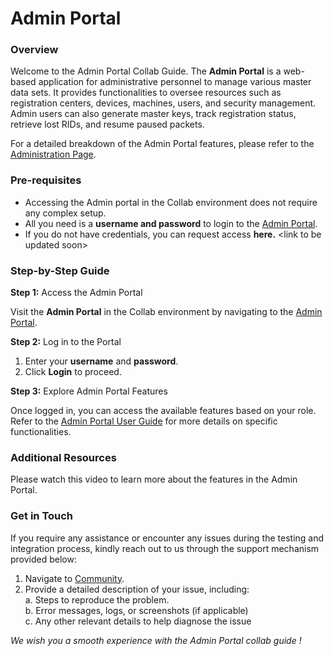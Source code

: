 # Admin Portal

### Overview <a href="#overview" id="overview"></a>

Welcome to the Admin Portal Collab Guide. The **Admin Portal** is a web-based application for administrative personnel to manage various master data sets. It provides functionalities to oversee resources such as registration centers, devices, machines, users, and security management. Admin users can also generate master keys, track registration status, retrieve lost RIDs, and resume paused packets.

For a detailed breakdown of the Admin Portal features, please refer to the [Administration Page](https://docs.mosip.io/1.2.0/modules/administration/admin-portal-user-guide).

### Pre-requisites <a href="#pre-requisites" id="pre-requisites"></a>

* Accessing the Admin portal in the Collab environment does not require any complex setup.
* All you need is a **username and password** to login to the [Admin Portal](https://iam.collab.mosip.net/auth/realms/mosip/protocol/openid-connect/auth?client_id=mosip-admin-client\&redirect_uri=https://api-internal.collab.mosip.net/v1/admin/login-redirect/aHR0cHM6Ly9hZG1pbi5jb2xsYWIubW9zaXAubmV0Lw==\&state=022130ef-ff8f-4ef0-b6da-dc473b82f5b4\&response_type=code\&scope=email).
* If you do not have credentials, you can request access **here.** \<link to be updated soon>

### Step-by-Step Guide <a href="#step-by-step-guide" id="step-by-step-guide"></a>

**Step 1:** Access the Admin Portal

Visit the **Admin Portal** in the Collab environment by navigating to the [Admin Portal](https://iam.collab.mosip.net/auth/realms/mosip/protocol/openid-connect/auth?client_id=mosip-admin-client\&redirect_uri=https://api-internal.collab.mosip.net/v1/admin/login-redirect/aHR0cHM6Ly9hZG1pbi5jb2xsYWIubW9zaXAubmV0Lw==\&state=022130ef-ff8f-4ef0-b6da-dc473b82f5b4\&response_type=code\&scope=email).

**Step 2:** Log in to the Portal

1. Enter your **username** and **password**.
2. Click **Login** to proceed.

**Step 3:** Explore Admin Portal Features

Once logged in, you can access the available features based on your role. Refer to the [Admin Portal User Guide](https://docs.mosip.io/1.2.0/modules/administration/admin-portal-user-guide) for more details on specific functionalities.

### Additional Resources <a href="#additional-resources" id="additional-resources"></a>

Please watch this video to learn more about the features in the Admin Portal.

### Get in Touch <a href="#get-in-touch" id="get-in-touch"></a>

If you require any assistance or encounter any issues during the testing and integration process, kindly reach out to us through the support mechanism provided below:

1. Navigate to [Community](https://community.mosip.io/).
2. Provide a detailed description of your issue, including:\
   a. Steps to reproduce the problem.\
   b. Error messages, logs, or screenshots (if applicable)\
   c. Any other relevant details to help diagnose the issue

_We wish you a smooth experience with the Admin Portal collab guide !_

